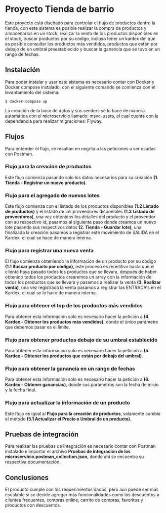 # Proyecto Tienda de barrio

Este proyecto está diseñado para controlar el flujo de productos dentro la tienda, con este sistema es posible realizar la compra de productos y almacenarlos en un stock, realizar la venta de los productos disponibles en el stock, buscar productos por su código, incluso tener un kardex del que es posible consultar los productos más vendidos, productos que están por debajo de un umbral preestablecido y buscar la ganancia que se tuvo en un rango de fechas.

## Instalación
Para poder instalar y usar este sistema es necesario contar con Docker y Docker compose instalado, con el siguiente comando se comienza con el levantamiento del sistema:
```batch=
$ docker-compose up
```
La creación de la base de datos y sus seeders se lo hace de manera automática con el microservicio llamado: msvc-users, el cual cuenta con la dependencia para realizar migraciones: Flyway.

## Flujos
Para entender el flujo, se resaltan en negrita a las peticiones a ser usadas con Postman.

### Flujo para la creación de productos
Este flujo comienza pasando solo los datos necesarios para su creación **(1. Tienda - Registrar un nuevo producto)**.

### Flujo para el agregado de nuevos lotes
Este flujo comienza con el listado de los productos disponibles **(1.2 Listado de productos)** y el listado de los proveedores disponibles **(1.3 Listado de proveedores)**, una vez obtenidos los detalles del producto y el proveedor con su respectivo id, pasamos al siguiente paso donde creamos un nuevo lote pasando sus respectivos datos **(2. Tienda - Guardar lote)**, una finalizada la creación pasamos a registrar este movimiento de SALIDA en el Kardex, el cual se hace de manera interna.

### Flujo  para registrar una nueva venta
El flujo comienza obteniendo la información de un producto por su código **(1.1 Buscar producto por código)**, este proceso es repetitivo hasta que el cliente haya pasado todos los productos que se llevara, después de haber obtenido todos los productos crearemos un array con la información de todos los productos que se llevara y pasamos a realizar la venta **(3. Realizar venta)**, una vez registrada la venta pasamos a registrar las ENTRADA's en el Kardex, el cual se lo hace de manera interna.

### Flujo para obtener el top de los productos más vendidos
Para obtener esta información solo es necesario hacer la petición a **(4. Kardex - Obtener los productos más vendidos)**, donde el único parámetro que debemos pasar es el límite.

### Flujo para obtener productos debajo de su umbral establecido
Para obtener esta información solo es necesario hacer la petición a **(5. Kardex - Obtener los productos que están por debajo del umbral)**.

### Flujo para obtener la ganancia en un rango de fechas
Para obtener esta información solo es necesario hacer la petición a **(6. Kardex - Obtener ganancias)**, donde sus parámetros son la fecha de inicio y la fecha final.

### Flujo para actualizar la información de un producto
Este flujo es igual al **Flujo para la creación de productos**, solamente cambia el método **(5.1 Actualizar el Precio o Umbral de un producto)**.

## Pruebas de integración
Para realizar las pruebas de integración es necesario contar con Postman instalado e importar el archivo **Pruebas de integracion de los microservicio.postman_collection.json**, donde ahí se encuentra su respectiva documentación.

## Conclusiones
El producto cumple con los requerimientos dados, pero aún puede ser más escalable si se decide agregar más funcionalidades como los descuentos a clientes frecuentes, compras online, carrito de compras, favoritos y productos con descuentos.
